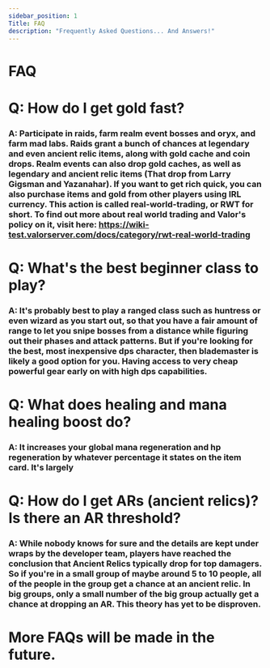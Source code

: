 ```yaml
---
sidebar_position: 1
Title: FAQ
description: "Frequently Asked Questions... And Answers!"
---
```


# FAQ

# Q: How do I get gold fast?

### A: Participate in raids, farm realm event bosses and oryx, and farm mad labs. Raids grant a bunch of chances at legendary and even ancient relic items, along with gold cache and coin drops. Realm events can also drop gold caches, as well as legendary and ancient relic items (That drop from Larry Gigsman and Yazanahar). If you want to get rich quick, you can also purchase items and gold from other players using IRL currency. This action is called real-world-trading, or RWT for short. To find out more about real world trading and Valor's policy on it, visit here: https://wiki-test.valorserver.com/docs/category/rwt-real-world-trading

# Q: What's the best beginner class to play?

### A: It's probably best to play a ranged class such as huntress or even wizard as you start out, so that you have a fair amount of range to let you snipe bosses from a distance while figuring out their phases and attack patterns. But if you're looking for the best, most inexpensive dps character, then blademaster is likely a good option for you. Having access to very cheap powerful gear early on with high dps capabilities.

# Q: What does healing and mana healing boost do?

### A: It increases your global mana regeneration and hp regeneration by whatever percentage it states on the item card. It's largely 

# Q: How do I get ARs (ancient relics)? Is there an AR threshold?

### A: While nobody knows for sure and the details are kept under wraps by the developer team, players have reached the conclusion that Ancient Relics typically drop for top damagers. So if you're in a small group of maybe around 5 to 10 people, all of the people in the group get a chance at an ancient relic. In big groups, only a small number of the big group actually get a chance at dropping an AR. This theory has yet to be disproven.

# More FAQs will be made in the future.
